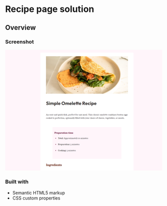 # Recipe page solution

## Overview

### Screenshot

![](./assets/images/screenshot.png)

### Built with

- Semantic HTML5 markup
- CSS custom properties
